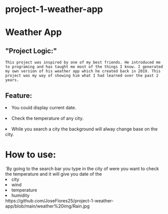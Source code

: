 # project-1-weather-app

# Weather App

<h2>"Project Logic:"</h2>

`This project was inspired by one of my best friends. He introduced me to programing and has taught me most of the things I know. I generated my own version of his weather app which he created back in 2019. This project was my way of showing him what I had learned over the past 2 years.`

<h2>Feature:</h2>
<li>You could display current date.</li><br>
<li>Check the temperature  of any city.</li><br>
<li>While you search a city the background will alway change base on the city.</li>

<h1>How to use:</h1>
`By going to the search bar you type in the city of were you want to check the temperature  and it will give you date of the <li>city</li><li>wind</li><li>temperature </li><li>humidity</li>
https://github.com/JoseFlores25/project-1-weather-app/blob/main/weather%20img/Rain.jpg
